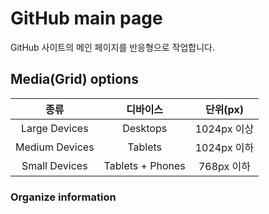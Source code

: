# GitHub main page
GitHub 사이트의 메인 페이지를 반응형으로 작업합니다.

## Media(Grid) options
| 종류 | 디바이스 | 단위(px) |
|:---:|:---:|:---:|
| Large Devices | Desktops | 1024px 이상 |
| Medium Devices | Tablets | 1024px 이하 |
| Small Devices | Tablets + Phones | 768px 이하 |

### Organize information
